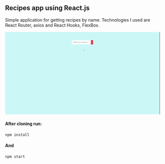 ##	Recipes app using React.js
 Simple application for getting recipes by name.
 Technologies I used are React Router, axios and React Hooks, FlexBox.

![](React%20App.gif)

#### After cloning run:

    npm install
#### And

    npm start

